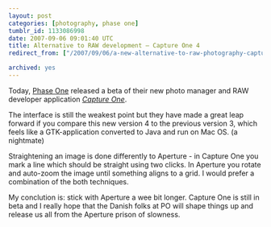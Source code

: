 ```yaml
---
layout: post
categories: [photography, phase one]
tumblr_id: 1133086998  
date: 2007-09-06 09:01:40 UTC
title: Alternative to RAW development – Capture One 4
redirect_from: ["/2007/09/06/a-new-alternative-to-raw-photography-capture-one-4.html"]

archived: yes
---
```


Today, <a href="http://www.phaseone.com/">Phase One</a> released a beta of their new photo manager and RAW developer application <em><a href="http://www.phaseone.com/4/">Capture One</a></em>.

The interface is still the weakest point but they have made a great leap forward if you compare this new version 4 to the previous version 3, which feels like a GTK-application converted to Java and run on Mac OS. (a nightmate)

Straightening an image is done differently to Aperture - in Capture One you mark a line which should be straight using two clicks. In Aperture you rotate and auto-zoom the image until something aligns to a grid. I would prefer a combination of the both techniques.

My conclution is: stick with Aperture a wee bit longer. Capture One is still in beta and I really hope that the Danish folks at PO will shape things up and release us all from the Aperture prison of slowness.
